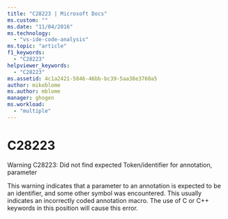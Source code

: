 ```yaml
---
title: "C28223 | Microsoft Docs"
ms.custom: ""
ms.date: "11/04/2016"
ms.technology: 
  - "vs-ide-code-analysis"
ms.topic: "article"
f1_keywords: 
  - "C28223"
helpviewer_keywords: 
  - "C28223"
ms.assetid: 4c1a2421-5846-46bb-bc39-5aa38e3760a5
author: mikeblome
ms.author: mblome
manager: ghogen
ms.workload: 
  - "multiple"
---
```

# C28223
Warning C28223: Did not find expected Token/identifier for annotation, parameter  
  
 This warning indicates that a parameter to an annotation is expected to be an identifier, and some other symbol was encountered. This usually indicates an incorrectly coded annotation macro. The use of C or C++ keywords in this position will cause this error.
